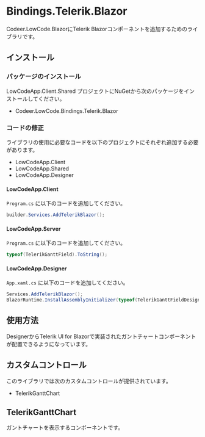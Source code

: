 # Bindings.Telerik.Blazor

Codeer.LowCode.BlazorにTelerik Blazorコンポーネントを追加するためのライブラリです。

## インストール

### パッケージのインストール

LowCodeApp.Client.Shared プロジェクトにNuGetから次のパッケージをインストールしてください。

- Codeer.LowCode.Bindings.Telerik.Blazor

### コードの修正

ライブラリの使用に必要なコードを以下のプロジェクトにそれぞれ追加する必要があります。

- LowCodeApp.Client
- LowCodeApp.Shared
- LowCodeApp.Designer

#### LowCodeApp.Client

`Program.cs` に以下のコードを追加してください。

```csharp
builder.Services.AddTelerikBlazor();
```

#### LowCodeApp.Server

`Program.cs` に以下のコードを追加してください。

```csharp
typeof(TelerikGanttField).ToString();
```

#### LowCodeApp.Designer

`App.xaml.cs` に以下のコードを追加してください。

```csharp
Services.AddTelerikBlazor();
BlazorRuntime.InstallAssemblyInitializer(typeof(TelerikGanttFieldDesign).Assembly);
```

## 使用方法

DesignerからTelerik UI for Blazorで実装されたガントチャートコンポーネントが配置できるようになっています。

## カスタムコントロール

このライブラリでは次のカスタムコントロールが提供されています。

- TelerikGanttChart

## TelerikGanttChart

ガントチャートを表示するコンポーネントです。